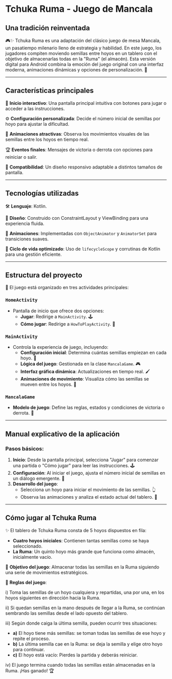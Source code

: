 # Tchuka Ruma - Juego de Mancala

## Una tradición reinventada

🎮✨ Tchuka Ruma es una adaptación del clásico juego de mesa Mancala, un pasatiempo milenario lleno de estrategia y habilidad. En este juego, los jugadores compiten moviendo semillas entre hoyos en un tablero con el objetivo de almacenarlas todas en la "Ruma" (el almacén). Esta versión digital para Android combina la emoción del juego original con una interfaz moderna, animaciones dinámicas y opciones de personalización. 🎉

---

## Características principales

🎯 **Inicio interactivo**: Una pantalla principal intuitiva con botones para jugar o acceder a las instrucciones.

⚙️ **Configuración personalizada**: Decide el número inicial de semillas por hoyo para ajustar la dificultad.

🌟 **Animaciones atractivas**: Observa los movimientos visuales de las semillas entre los hoyos en tiempo real.

🏆 **Eventos finales**: Mensajes de victoria o derrota con opciones para reiniciar o salir.

📱 **Compatibilidad**: Un diseño responsivo adaptable a distintos tamaños de pantalla.

---

## Tecnologías utilizadas

🛠️ **Lenguaje**: Kotlin.

🎨 **Diseño**: Construido con ConstraintLayout y ViewBinding para una experiencia fluida.

🎥 **Animaciones**: Implementadas con `ObjectAnimator` y `AnimatorSet` para transiciones suaves.

🔄 **Ciclo de vida optimizado**: Uso de `lifecycleScope` y corrutinas de Kotlin para una gestión eficiente.

---

## Estructura del proyecto

🎯 El juego está organizado en tres actividades principales:

### `HomeActivity`

- Pantalla de inicio que ofrece dos opciones:
  - **Jugar**: Redirige a `MainActivity`. 🕹️
  - **Cómo jugar**: Redirige a `HowToPlayActivity`. 📖

### `MainActivity`

- Controla la experiencia de juego, incluyendo:
  - **Configuración inicial**: Determina cuántas semillas empiezan en cada hoyo. 🌱
  - **Lógica del juego**: Gestionada en la clase `MancalaGame`. 🎮
  - **Interfaz gráfica dinámica**: Actualizaciones en tiempo real. 🖌️
  - **Animaciones de movimiento**: Visualiza cómo las semillas se mueven entre los hoyos. 🔄

### `MancalaGame`

- **Modelo de juego**: Define las reglas, estados y condiciones de victoria o derrota. 🧩

---

## Manual explicativo de la aplicación

### Pasos básicos:

1. **Inicio**: Desde la pantalla principal, selecciona "Jugar" para comenzar una partida o "Cómo jugar" para leer las instrucciones. 🕹️
2. **Configuración**: Al iniciar el juego, ajusta el número inicial de semillas en un diálogo emergente. 🌱
3. **Desarrollo del juego**:
   - Selecciona un hoyo para iniciar el movimiento de las semillas. 👆
   - Observa las animaciones y analiza el estado actual del tablero. 🎥

---

## Cómo jugar al Tchuka Ruma

✨ El tablero de Tchuka Ruma consta de 5 hoyos dispuestos en fila:

- **Cuatro hoyos iniciales**: Contienen tantas semillas como se haya seleccionado.
- **La Ruma**: Un quinto hoyo más grande que funciona como almacén, inicialmente vacío.

🎯 **Objetivo del juego**:
Almacenar todas las semillas en la Ruma siguiendo una serie de movimientos estratégicos.

🌱 **Reglas del juego**:

i) Toma las semillas de un hoyo cualquiera y repartidas, una por una, en los hoyos siguientes en dirección hacia la Ruma.

ii) Si quedan semillas en la mano después de llegar a la Ruma, se continúan sembrando las semillas desde el lado opuesto del tablero.

iii) Según donde caiga la última semilla, pueden ocurrir tres situaciones:

- **a)** El hoyo tiene más semillas: se toman todas las semillas de ese hoyo y repite el proceso.
- **b)** La última semilla cae en la Ruma: se deja la semilla y elige otro hoyo para continuar.
- **c)** El hoyo está vacío: Pierdes la partida y deberás reiniciar.

iv) El juego termina cuando todas las semillas están almacenadas en la Ruma. ¡Has ganado! 🏆

